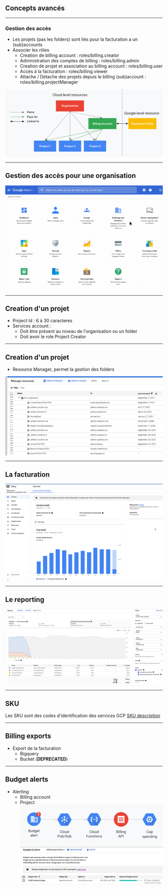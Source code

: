 ## Concepts avancés

----

### Gestion des accès
* Les projets (pas les folders) sont liés pour la facturation a un (sub)accounts
* Associer les rôles 
	* Creation de billing account : roles/billing.creator
	* Administration des comptes de billing : roles/billing.admin
	* Creation de projet et association au billing account : roles/billing.user
	* Accès à la facturation : roles/billing.viewer
	* Attache / Détache des projets depuis le billing (sub)account : roles/billing.projectManager
	
![Organization](img/access-control-org.png)

----

## Gestion des accès pour une organisation
![accès](img/console-admin.png)

----

## Creation d'un projet
* Project Id : 6 à 30 caracteres
* Services account :
	* Doit être présent au niveau de l'organisation ou un folder
	* Doit avoir le role Project Creator

----

## Creation d'un projet
* Resource Manager, permet la gestion des folders 

![Project](img/manage-resources.png)

----

## La facturation
![Billing](img/billing-gcp.png)

----

## Le reporting
![reporting](img/billing-gcp2.png)

----

## SKU
Les SKU sont des codes d'identification des services GCP
[SKU description](https://cloud.google.com/skus/legacy-ids)

----

## Billing exports
* Export de la facturation 
	* Bigquery
	* Bucket (<b>DEPRECATED</b>)

----

## Budget alerts
* Alerting
	* Billing account
	* Project
![Alerting](img/gcp-alerting.png)
![resources](img/gcp-alerting2.png)


